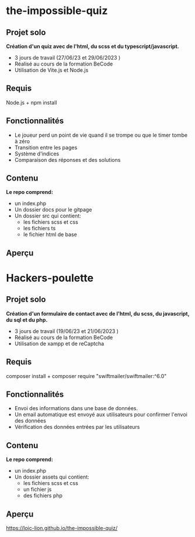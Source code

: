# the-impossible-quiz
## Projet solo
__Création d'un quiz avec de l'html, du scss et du typescript/javascript.__
* 3 jours de travail (27/06/23 et 29/06/2023 )
* Réalisé au cours de la formation BeCode
* Utilisation de Vite.js et Node.js
## Requis
Node.js + npm install
## Fonctionnalités
* Le joueur perd un point de vie quand il se trompe ou que le timer tombe à zéro
* Transition entre les pages
* Système d'indices
* Comparaison des réponses et des solutions
## Contenu
__Le repo comprend:__
* un index.php
* Un dossier docs pour le gitpage
* Un dossier src qui contient: 
   * les fichiers scss et css
   * les fichiers ts
   * le fichier html de base

## Aperçu
# Hackers-poulette
## Projet solo
__Création d'un formulaire de contact avec de l'html, du scss, du javascript, du sql et du php.__
* 3 jours de travail (19/06/23 et 21/06/2023 )
* Réalisé au cours de la formation BeCode
* Utilisation de xampp et de reCaptcha
## Requis
composer install + composer require "swiftmailer/swiftmailer:^6.0"
## Fonctionnalités
* Envoi des informations dans une base de données.
* Un email automatique est envoyé aux utilisateurs pour confirmer l'envoi des données
* Vérification des données entrées par les utilisateurs
## Contenu
__Le repo comprend:__
* un index.php
* Un dossier assets qui contient: 
   * les fichiers scss et css
   * un fichier js
   * des fichiers php

## Aperçu
https://loic-lion.github.io/the-impossible-quiz/
